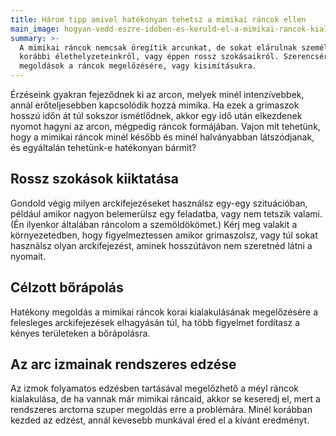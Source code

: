 ```yaml
---
title: Három tipp amivel hatékonyan tehetsz a mimikai ráncok ellen
main_image: hogyan-vedd-eszre-idoben-es-keruld-el-a-mimikai-rancok-kialakulasat.jpg
summary: >-
  A mimikai ráncok nemcsak öregítik arcunkat, de sokat elárulnak személyiségünkről,
  korábbi élethelyzeteinkről, vagy éppen rossz szokásaikról. Szerencsére vannak jó 
  megoldások a ráncok megelőzésére, vagy kisimításukra.
---
```


Érzéseink gyakran fejeződnek ki az arcon, melyek minél intenzívebbek,
annál erőteljesebben kapcsolódik hozzá mimika. Ha ezek a grimaszok hosszú
időn át túl sokszor ismétlődnek, akkor egy idő után elkezdenek nyomot hagyni az arcon, mégpedig ráncok formájában. Vajon mit tehetünk, hogy a mimikai ráncok minél később és minél halványabban látszódjanak, és egyáltalán tehetünk-e hatékonyan bármit?

## Rossz szokások kiiktatása
Gondold végig milyen arckifejezéseket használsz egy-egy szituációban,
például amikor nagyon belemerülsz egy feladatba, vagy nem tetszik valami. (Én
ilyenkor általában ráncolom a szemöldökömet.) Kérj meg valakit a környezetedben,
hogy figyelmeztessen amikor grimaszolsz, vagy túl sokat használsz olyan
arckifejezést, aminek hosszútávon nem szeretnéd látni a nyomait. 

## Célzott bőrápolás
Hatékony megoldás a mimikai ráncok korai kialakulásának megelőzésére a felesleges arckifejezések elhagyásán túl, ha több figyelmet fordítasz a kényes területeken
a bőrápolásra. 

## Az arc izmainak rendszeres edzése
Az izmok folyamatos edzésben tartásával megelőzhető a méyl ráncok kialakulása, 
de ha vannak már mimikai ráncaid, akkor se keseredj el, mert
a rendszeres arctorna szuper megoldás erre a problémára. Minél korábban kezded
az edzést, annál kevesebb munkával éred el a kívánt eredményt.


